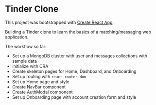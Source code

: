# Tinder Clone

This project was bootstrapped with [Create React App](https://github.com/facebook/create-react-app).

Building a Tinder clone to learn the basics of a matching/messaging web application.

The workflow so far:

- Set up a MongoDB cluster with user and messages collections with sample data
- Initialize with CRA
- Create skeleton pages for Home, Dashboard, and Onboarding
- Set up routing with `react-router-dom`
- Set up Home page and style
- Create NavBar component
- Create AuthModal component
- Set up Onboarding page with account creation form and style
